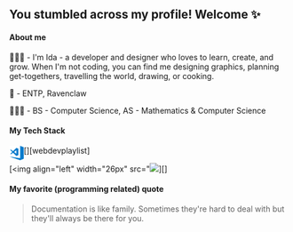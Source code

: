 ##  You stumbled across my profile! Welcome ✨

#### About me 
👩🏻‍💻 - I'm Ida - a developer and designer who loves to learn, create, and grow. When I'm not coding, you can find me designing graphics, planning get-togethers, travelling the world, drawing, or cooking.

🌸 - ENTP, Ravenclaw

👩🏻‍🎓 - BS - Computer Science, AS - Mathematics & Computer Science

#### My Tech Stack

[<img align="left" alt="Visual Studio Code" width="26px" src="https://raw.githubusercontent.com/github/explore/80688e429a7d4ef2fca1e82350fe8e3517d3494d/topics/visual-studio-code/visual-studio-code.png" />][webdevplaylist]

[<img align="left"  width="26px" src="<img src="https://img.icons8.com/color/96/000000/html-5.png"/>][]

#### My favorite (programming related) quote 
> Documentation is like family. Sometimes they're hard to deal with but they'll always be there for you.





